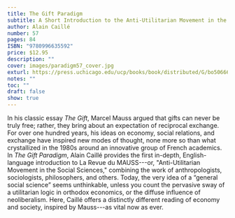 ```yaml
---
title: The Gift Paradigm
subtitle: A Short Introduction to the Anti-Utilitarian Movement in the Social Sciences
author: Alain Caillé
number: 57
pages: 84
ISBN: "9780996635592"
price: $12.95
description: ""
cover: images/paradigm57_cover.jpg
exturl: https://press.uchicago.edu/ucp/books/book/distributed/G/bo50666401.html
notes: ""
toc: ""
draft: false
show: true
---
```


In his classic essay *The Gift*, Marcel Mauss argued that gifts can never be truly free; rather, they bring about an expectation of reciprocal exchange. For over one hundred years, his ideas on economy, social relations, and exchange have inspired new modes of thought, none more so than what crystallized in the 1980s around an innovative group of French academics. In *The Gift Paradigm*, Alain Caillé provides the first in-depth, English-language introduction to La Revue du MAUSS---or, "Anti-Utilitarian Movement in the Social Sciences," combining the work of anthropologists, sociologists, philosophers, and others. Today, the very idea of a “general social science” seems unthinkable, unless you count the pervasive sway of a utilitarian logic in orthodox economics, or the diffuse influence of neoliberalism. Here, Caillé offers a distinctly different reading of economy and society, inspired by Mauss---as vital now as ever.
